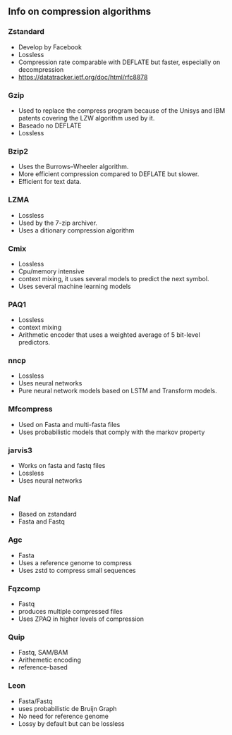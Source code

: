 ## Info on compression algorithms


### Zstandard

- Develop by Facebook
- Lossless
- Compression rate comparable with DEFLATE but faster, especially on decompression
- https://datatracker.ietf.org/doc/html/rfc8878

### Gzip

- Used to replace the compress program because of the Unisys and IBM patents covering the LZW algorithm used by it.
- Baseado no DEFLATE
- Lossless

### Bzip2

- Uses the Burrows–Wheeler algorithm.
- More efficient compression compared to DEFLATE but slower.
- Efficient for text data.

### LZMA

- Lossless
- Used by the 7-zip archiver.
- Uses a ditionary compression algorithm


### Cmix

- Lossless
- Cpu/memory intensive
- context mixing, it uses several models to predict the next symbol.
- Uses several machine learning models

### PAQ1

- Lossless
- context mixing
- Arithmetic encoder that uses a weighted average of 5 bit-level predictors.

### nncp

- Lossless
- Uses neural networks
- Pure neural network models based on LSTM and Transform models.

### Mfcompress

- Used on Fasta and multi-fasta files
- Uses probabilistic models that comply with the markov property

### jarvis3

- Works on fasta and fastq files
- Lossless
- Uses neural networks

### Naf

- Based on zstandard
- Fasta and Fastq

### Agc

- Fasta
- Uses a reference genome to compress
- Uses zstd to compress small sequences


### Fqzcomp

- Fastq
- produces multiple compressed files
- Uses ZPAQ in higher levels of compression


### Quip

- Fastq, SAM/BAM
- Arithemetic encoding
- reference-based


### Leon

- Fasta/Fastq
- uses probabilistic de Bruijn Graph
- No need for reference genome
- Lossy by default but can be lossless



